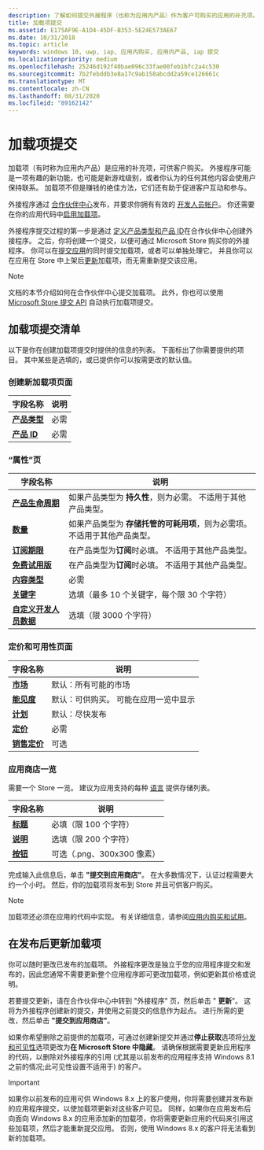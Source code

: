 ```yaml
---
description: 了解如何提交外接程序（也称为应用内产品）作为客户可购买的应用的补充项。
title: 加载项提交
ms.assetid: E175AF9E-A1D4-45DF-B353-5E24E573AE67
ms.date: 10/31/2018
ms.topic: article
keywords: windows 10, uwp, iap, 应用内购买, 应用内产品, iap 提交
ms.localizationpriority: medium
ms.openlocfilehash: 25246d192f40bae096c33fae00feb1bfc2a4c530
ms.sourcegitcommit: 7b2febddb3e8a17c9ab158abcdd2a59ce126661c
ms.translationtype: MT
ms.contentlocale: zh-CN
ms.lasthandoff: 08/31/2020
ms.locfileid: "89162142"
---
```

# <a name="add-on-submissions"></a>加载项提交

加载项（有时称为应用内产品）是应用的补充项，可供客户购买。 外接程序可能是一项有趣的新功能，也可能是新游戏级别，或者你认为的任何其他内容会使用户保持联系。 加载项不但是赚钱的绝佳方法，它们还有助于促进客户互动和参与。

外接程序通过 [合作伙伴中心](https://partner.microsoft.com/dashboard)发布，并要求你拥有有效的 [开发人员帐户](https://developer.microsoft.com/store/register)。 你还需要在你的应用代码中[启用加载项](../monetize/in-app-purchases-and-trials.md)。

外接程序提交过程的第一步是通过 [定义产品类型和产品 ID](set-your-add-on-product-id.md)在合作伙伴中心创建外接程序。 之后，你将创建一个提交，以便可通过 Microsoft Store 购买你的外接程序。 你可以在[提交应用](app-submissions.md)的同时提交加载项，或者可以单独处理它。 并且你可以在应用在 Store 中上架后[更新](#updating-an-add-on-after-publication)加载项，而无需重新提交该应用。

> [!NOTE]
> 文档的本节介绍如何在合作伙伴中心提交加载项。 此外，你也可以使用 [Microsoft Store 提交 API](../monetize/create-and-manage-submissions-using-windows-store-services.md) 自动执行加载项提交。


## <a name="checklist-for-submitting-an-add-on"></a>加载项提交清单

以下是你在创建加载项提交时提供的信息的列表。 下面标出了你需要提供的项目。 其中某些是选填的，或已提供你可以按需更改的默认值。


### <a name="create-a-new-add-on-page"></a>创建新加载项页面

| 字段名称                    | 说明                            |
|-------------------------------|----------------------------------|
| [**产品类型**](set-your-add-on-product-id.md#product-type)      | 必需 |  
| [**产品 ID**](set-your-add-on-product-id.md#product-id)          | 必需 |        


### <a name="properties-page"></a>“属性”页

| 字段名称                    | 说明                              |   
|-------------------------------|------------------------------------|
| [**产品生命周期**](enter-add-on-properties.md#product-lifetime)  | 如果产品类型为 **持久性**，则为必需。 不适用于其他产品类型。 |
| [**数量**](enter-add-on-properties.md#quantity)  | 如果产品类型为 **存储托管的可耗用项**，则为必需项。 不适用于其他产品类型。 |
| [**订阅期限**](enter-add-on-properties.md#subscription-period)          | 在产品类型为**订阅**时必填。 不适用于其他产品类型。       |  
| [**免费试用版**](enter-add-on-properties.md#free-trial)          | 在产品类型为**订阅**时必填。 不适用于其他产品类型。       |
| [**内容类型**](enter-add-on-properties.md#content-type)          | 必需    |               
| [**关键字**](enter-add-on-properties.md#keywords)                  | 选填（最多 10 个关键字，每个限 30 个字符） |
| [**自定义开发人员数据**](enter-add-on-properties.md#custom-developer-data)   | 选填（限 3000 个字符）            |


### <a name="pricing-and-availability-page"></a>定价和可用性页面

| 字段名称                    | 说明                                       |
|-------------------------------|---------------------------------------------|
| [**市场**](set-add-on-pricing-and-availability.md#markets)  | 默认：所有可能的市场 |
| [**能见度**](set-add-on-pricing-and-availability.md#visibility)   | 默认：可供购买。 可能在应用一览中显示 |
| [**计划**](set-add-on-pricing-and-availability.md#schedule)    | 默认：尽快发布
| [**定价**](set-add-on-pricing-and-availability.md#pricing)                | 必需                                    |
| [**销售定价**](put-apps-and-add-ons-on-sale.md)               | 可选                    |


### <a name="store-listings"></a>应用商店一览

需要一个 Store 一览。 建议为应用支持的每种 [语言](create-add-on-store-listings.md#store-listing-languages) 提供存储列表。

| 字段名称                    | 说明                                       |
|-------------------------------|---------------------------------------------|
| [**标题**](create-add-on-store-listings.md#title)                    | 必填（限 100 个字符）           |
| [**说明**](create-add-on-store-listings.md#description)       | 选填（限 200 个字符）            |
| [**按钮**](create-add-on-store-listings.md#icon)                    | 可选（.png、300x300 像素）            |


完成输入此信息后，单击 **"提交到应用商店"**。 在大多数情况下，认证过程需要大约一个小时。 然后，你的加载项将发布到 Store 并且可供客户购买。

> [!NOTE]
> 加载项还必须在应用的代码中实现。 有关详细信息，请参阅[应用内购买和试用](../monetize/in-app-purchases-and-trials.md)。


## <a name="updating-an-add-on-after-publication"></a>在发布后更新加载项

你可以随时更改已发布的加载项。 外接程序更改是独立于您的应用程序提交和发布的，因此您通常不需要更新整个应用程序即可更改加载项，例如更新其价格或说明。

若要提交更新，请在合作伙伴中心中转到 "外接程序" 页，然后单击 " **更新**"。 这将为外接程序创建新的提交，并使用之前提交的信息作为起点。 进行所需的更改，然后单击 **"提交到应用商店"**。

如果你希望删除之前提供的加载项，可通过创建新提交并通过**停止获取**选项将[分发和可见性](set-add-on-pricing-and-availability.md)选项更改为**在 Microsoft Store 中隐藏**。 请确保根据需要更新应用程序的代码，以删除对外接程序的引用 (尤其是以前发布的应用程序支持 Windows 8.1 之前的情况;此可见性设置不适用于) 的客户。

> [!IMPORTANT]
> 如果你以前发布的应用可供 Windows 8.x 上的客户使用，你将需要创建并发布新的应用程序提交，以使加载项更新对这些客户可见。 同样，如果你在应用发布后向面向 Windows 8.x 的应用添加新的加载项，你将需要更新应用的代码来引用这些加载项，然后才能重新提交应用。 否则，使用 Windows 8.x 的客户将无法看到新的加载项。
